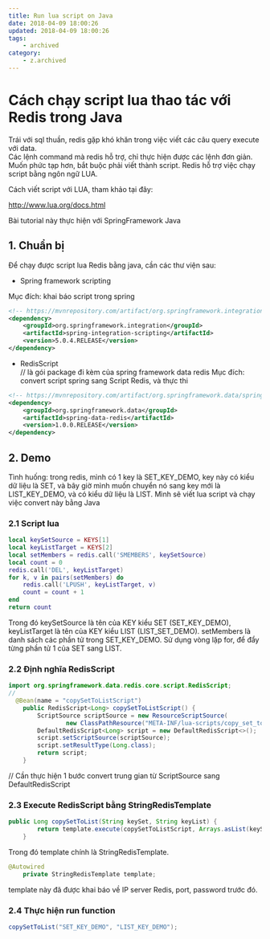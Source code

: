 ```yaml
---
title: Run lua script on Java
date: 2018-04-09 18:00:26
updated: 2018-04-09 18:00:26
tags:
    - archived
category: 
    - z.archived
---
```


# Cách chạy script lua  thao tác với Redis trong Java

Trái với sql thuần, redis gặp khó khăn trong việc viết các câu query execute với data.  
Các lệnh command mà redis hỗ trợ, chỉ thực hiện được các lệnh đơn giản. Muốn phức tạp hơn, bắt buộc phải viết thành
script. Redis hỗ trợ việc chạy script bằng ngôn ngữ LUA.

Cách viết script với LUA, tham khảo tại đây:

http://www.lua.org/docs.html

Bài tutorial này thực hiện với SpringFramework Java

## 1. Chuẩn bị

Để chạy được script lua Redis bằng java, cần các thư viện sau:

- Spring framework scripting

Mục đích: khai báo script trong spring

```xml
<!-- https://mvnrepository.com/artifact/org.springframework.integration/spring-integration-scripting -->
<dependency>
    <groupId>org.springframework.integration</groupId>
    <artifactId>spring-integration-scripting</artifactId>
    <version>5.0.4.RELEASE</version>
</dependency>

```

- RedisScript  
  // là gói package đi kèm của spring framework data redis Mục đích: convert script spring sang Script Redis, và thực
  thi

```xml
<!-- https://mvnrepository.com/artifact/org.springframework.data/spring-data-redis -->
<dependency>
    <groupId>org.springframework.data</groupId>
    <artifactId>spring-data-redis</artifactId>
    <version>1.0.0.RELEASE</version>
</dependency>
```

## 2. Demo

Tình huống: trong redis, mình có 1 key là SET_KEY_DEMO, key này có kiểu dữ liệu là SET, và bây giờ mình muốn chuyển nó
sang key mới là LIST_KEY_DEMO, và có kiểu dữ liệu là LIST. Mình sẽ viết lua script và chạy việc convert này bằng Java

### 2.1 Script lua

```lua
local keySetSource = KEYS[1]
local keyListTarget = KEYS[2]
local setMembers = redis.call('SMEMBERS', keySetSource)
local count = 0
redis.call('DEL', keyListTarget)
for k, v in pairs(setMembers) do
    redis.call('LPUSH', keyListTarget, v)
    count = count + 1
end
return count
```

Trong đó keySetSource là tên của KEY kiểu SET (SET_KEY_DEMO), keyListTarget là tên của KEY kiểu LIST (LIST_SET_DEMO).
setMembers là danh sách các phần tử trong SET_KEY_DEMO. Sử dụng vòng lặp for, để đẩy từng phần tử 1 của SET sang LIST.

### 2.2 Định nghĩa RedisScript

```java
import org.springframework.data.redis.core.script.RedisScript;
//
  @Bean(name = "copySetToListScript")
    public RedisScript<Long> copySetToListScript() {
        ScriptSource scriptSource = new ResourceScriptSource(
                new ClassPathResource("META-INF/lua-scripts/copy_set_to_list.lua"));
        DefaultRedisScript<Long> script = new DefaultRedisScript<>();
        script.setScriptSource(scriptSource);
        script.setResultType(Long.class);
        return script;
    }
```

// Cần thực hiện 1 bước convert trung gian từ ScriptSource sang DefaultRedisScript

### 2.3 Execute RedisScript bằng StringRedisTemplate

```java
public Long copySetToList(String keySet, String keyList) {
        return template.execute(copySetToListScript, Arrays.asList(keySet, keyList));
    }
```

Trong đó template chính là StringRedisTemplate.

```java
@Autowired
    private StringRedisTemplate template;
```

template này đã được khai báo về IP server Redis, port, password trước đó.

### 2.4 Thực hiện run function

```java
copySetToList("SET_KEY_DEMO", "LIST_KEY_DEMO");
```